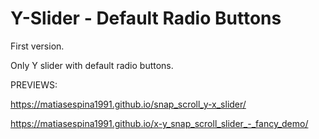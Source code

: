 # Y-Slider - Default Radio Buttons

First version.

Only Y slider with default radio buttons.

PREVIEWS:

https://matiasespina1991.github.io/snap_scroll_y-x_slider/

https://matiasespina1991.github.io/x-y_snap_scroll_slider_-_fancy_demo/
